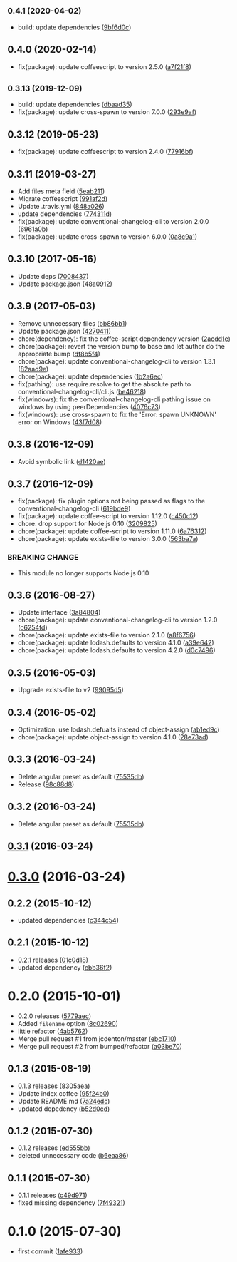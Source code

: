## <small>0.4.1 (2020-04-02)</small>

* build: update dependencies ([9bf6d0c](https://github.com/bumped/bumped-changelog/commit/9bf6d0c))



## 0.4.0 (2020-02-14)

* fix(package): update coffeescript to version 2.5.0 ([a7f21f8](https://github.com/bumped/bumped-changelog/commit/a7f21f8))



## <small>0.3.13 (2019-12-09)</small>

* build: update dependencies ([dbaad35](https://github.com/bumped/bumped-changelog/commit/dbaad35))
* fix(package): update cross-spawn to version 7.0.0 ([293e9af](https://github.com/bumped/bumped-changelog/commit/293e9af))



<a name="0.3.12"></a>
## 0.3.12 (2019-05-23)

* fix(package): update coffeescript to version 2.4.0 ([77916bf](https://github.com/bumped/bumped-changelog/commit/77916bf))



<a name="0.3.11"></a>
## 0.3.11 (2019-03-27)

* Add files meta field ([5eab211](https://github.com/bumped/bumped-changelog/commit/5eab211))
* Migrate coffeescript ([991af2d](https://github.com/bumped/bumped-changelog/commit/991af2d))
* Update .travis.yml ([848a026](https://github.com/bumped/bumped-changelog/commit/848a026))
* update dependencies ([774311d](https://github.com/bumped/bumped-changelog/commit/774311d))
* fix(package): update conventional-changelog-cli to version 2.0.0 ([6961a0b](https://github.com/bumped/bumped-changelog/commit/6961a0b))
* fix(package): update cross-spawn to version 6.0.0 ([0a8c9a1](https://github.com/bumped/bumped-changelog/commit/0a8c9a1))



<a name="0.3.10"></a>
## 0.3.10 (2017-05-16)

* Update deps ([7008437](https://github.com/bumped/bumped-changelog/commit/7008437))
* Update package.json ([48a0912](https://github.com/bumped/bumped-changelog/commit/48a0912))



<a name="0.3.9"></a>
## 0.3.9 (2017-05-03)

* Remove unnecessary files ([bb86bb1](https://github.com/bumped/bumped-changelog/commit/bb86bb1))
* Update package.json ([4270411](https://github.com/bumped/bumped-changelog/commit/4270411))
* chore(dependency): fix the coffee-script dependency version ([2acdd1e](https://github.com/bumped/bumped-changelog/commit/2acdd1e))
* chore(package): revert the version bump to base and let author do the appropriate bump ([df8b5f4](https://github.com/bumped/bumped-changelog/commit/df8b5f4))
* chore(package): update conventional-changelog-cli to version 1.3.1 ([82aad9e](https://github.com/bumped/bumped-changelog/commit/82aad9e))
* chore(package): update dependencies ([1b2a6ec](https://github.com/bumped/bumped-changelog/commit/1b2a6ec))
* fix(pathing): use require.resolve to get the absolute path to conventional-changelog-cli/cli.js ([be46218](https://github.com/bumped/bumped-changelog/commit/be46218))
* fix(windows): fix the conventional-changelog-cli pathing issue on windows by using peerDependencies ([4076c73](https://github.com/bumped/bumped-changelog/commit/4076c73))
* fix(windows): use cross-spawn to fix the 'Error: spawn UNKNOWN' error on Windows ([43f7d08](https://github.com/bumped/bumped-changelog/commit/43f7d08))



<a name="0.3.8"></a>
## 0.3.8 (2016-12-09)

* Avoid symbolic link ([d1420ae](https://github.com/bumped/bumped-changelog/commit/d1420ae))



<a name="0.3.7"></a>
## 0.3.7 (2016-12-09)

* fix(package): fix plugin options not being passed as flags to the conventional-changelog-cli ([619bde9](https://github.com/bumped/bumped-changelog/commit/619bde9))
* fix(package): update coffee-script to version 1.12.0 ([c450c12](https://github.com/bumped/bumped-changelog/commit/c450c12))
* chore: drop support for Node.js 0.10 ([3209825](https://github.com/bumped/bumped-changelog/commit/3209825))
* chore(package): update coffee-script to version 1.11.0 ([6a76312](https://github.com/bumped/bumped-changelog/commit/6a76312))
* chore(package): update exists-file to version 3.0.0 ([563ba7a](https://github.com/bumped/bumped-changelog/commit/563ba7a))


### BREAKING CHANGE

* This module no longer supports Node.js 0.10


<a name="0.3.6"></a>
## 0.3.6 (2016-08-27)

* Update interface ([3a84804](https://github.com/bumped/bumped-changelog/commit/3a84804))
* chore(package): update conventional-changelog-cli to version 1.2.0 ([c6254fd](https://github.com/bumped/bumped-changelog/commit/c6254fd))
* chore(package): update exists-file to version 2.1.0 ([a8f6756](https://github.com/bumped/bumped-changelog/commit/a8f6756))
* chore(package): update lodash.defaults to version 4.1.0 ([a39e642](https://github.com/bumped/bumped-changelog/commit/a39e642))
* chore(package): update lodash.defaults to version 4.2.0 ([d0c7496](https://github.com/bumped/bumped-changelog/commit/d0c7496))



<a name="0.3.5"></a>
## 0.3.5 (2016-05-03)

* Upgrade exists-file to v2 ([99095d5](https://github.com/bumped/bumped-changelog/commit/99095d5))



<a name="0.3.4"></a>
## 0.3.4 (2016-05-02)

* Optimization: use lodash.defualts instead of object-assign ([ab1ed9c](https://github.com/bumped/bumped-changelog/commit/ab1ed9c))
* chore(package): update object-assign to version 4.1.0 ([28e73ad](https://github.com/bumped/bumped-changelog/commit/28e73ad))



<a name="0.3.3"></a>
## 0.3.3 (2016-03-24)

* Delete angular preset as default ([75535db](https://github.com/bumped/bumped-changelog/commit/75535db))
* Release ([98c88d8](https://github.com/bumped/bumped-changelog/commit/98c88d8))



<a name="0.3.2"></a>
## 0.3.2 (2016-03-24)

* Delete angular preset as default ([75535db](https://github.com/bumped/bumped-changelog/commit/75535db))



<a name="0.3.1"></a>
## [0.3.1](https://github.com/bumped/bumped-changelog/compare/0.3.0...v0.3.1) (2016-03-24)




<a name="0.3.0"></a>
# [0.3.0](https://github.com/bumped/bumped-changelog/compare/0.2.2...v0.3.0) (2016-03-24)




<a name="0.2.2"></a>
## 0.2.2 (2015-10-12)


* updated dependencies ([c344c54](https://github.com/bumped/bumped-changelog/commit/c344c54))



<a name="0.2.1"></a>
## 0.2.1 (2015-10-12)


* 0.2.1 releases ([01c0d18](https://github.com/bumped/bumped-changelog/commit/01c0d18))
* updated dependency ([cbb36f2](https://github.com/bumped/bumped-changelog/commit/cbb36f2))



<a name="0.2.0"></a>
# 0.2.0 (2015-10-01)


* 0.2.0 releases ([5779aec](https://github.com/bumped/bumped-changelog/commit/5779aec))
* Added `filename` option ([8c02690](https://github.com/bumped/bumped-changelog/commit/8c02690))
* little refactor ([4ab5762](https://github.com/bumped/bumped-changelog/commit/4ab5762))
* Merge pull request #1 from jcdenton/master ([ebc1710](https://github.com/bumped/bumped-changelog/commit/ebc1710))
* Merge pull request #2 from bumped/refactor ([a03be70](https://github.com/bumped/bumped-changelog/commit/a03be70))



<a name="0.1.3"></a>
## 0.1.3 (2015-08-19)


* 0.1.3 releases ([8305aea](https://github.com/bumped/bumped-changelog/commit/8305aea))
* Update index.coffee ([95f24b0](https://github.com/bumped/bumped-changelog/commit/95f24b0))
* Update README.md ([7a24edc](https://github.com/bumped/bumped-changelog/commit/7a24edc))
* updated depedency ([b52d0cd](https://github.com/bumped/bumped-changelog/commit/b52d0cd))



<a name="0.1.2"></a>
## 0.1.2 (2015-07-30)


* 0.1.2 releases ([ed555bb](https://github.com/bumped/bumped-changelog/commit/ed555bb))
* deleted unnecessary code ([b6eaa86](https://github.com/bumped/bumped-changelog/commit/b6eaa86))



<a name="0.1.1"></a>
## 0.1.1 (2015-07-30)


* 0.1.1 releases ([c49d971](https://github.com/bumped/bumped-changelog/commit/c49d971))
* fixed missing dependency ([7f49321](https://github.com/bumped/bumped-changelog/commit/7f49321))



<a name="0.1.0"></a>
# 0.1.0 (2015-07-30)


* first commit ([1afe933](https://github.com/bumped/bumped-changelog/commit/1afe933))



